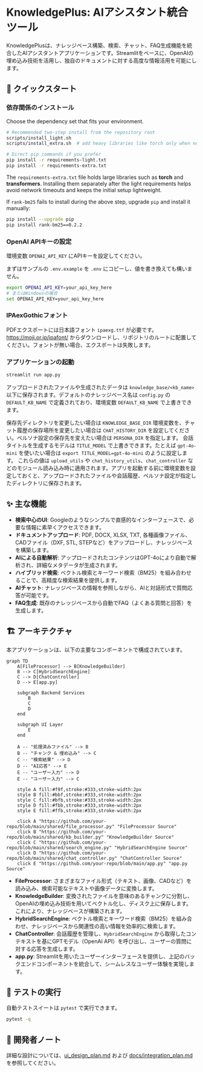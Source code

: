 # KnowledgePlus: AIアシスタント統合ツール

KnowledgePlusは、ナレッジベース構築、検索、チャット、FAQ生成機能を統合したAIアシスタントアプリケーションです。Streamlitをベースに、OpenAIの埋め込み技術を活用し、独自のドキュメントに対する高度な情報活用を可能にします。

## 🚀 クイックスタート

### 依存関係のインストール

Choose the dependency set that fits your environment.

```bash
# Recommended two-step install from the repository root
scripts/install_light.sh
scripts/install_extra.sh  # add heavy libraries like torch only when needed

# Direct pip commands if you prefer
pip install -r requirements-light.txt
pip install -r requirements-extra.txt
```
The `requirements-extra.txt` file holds large libraries such as **torch** and
**transformers**. Installing them separately after the light requirements helps
avoid network timeouts and keeps the initial setup lightweight.

If `rank-bm25` fails to install during the above step, upgrade `pip` and install it manually:

```bash
pip install --upgrade pip
pip install rank-bm25==0.2.2
```

### OpenAI APIキーの設定

環境変数 `OPENAI_API_KEY` にAPIキーを設定してください。

まずはサンプルの `.env.example` を `.env` にコピーし、値を書き換えても構いません。

```bash
export OPENAI_API_KEY=your_api_key_here
# またはWindowsの場合
set OPENAI_API_KEY=your_api_key_here
```

### IPAexGothicフォント

PDFエクスポートには日本語フォント `ipaexg.ttf` が必要です。<https://moji.or.jp/ipafont/> からダウンロードし、リポジトリのルートに配置してください。フォントが無い場合、エクスポートは失敗します。

### アプリケーションの起動

```bash
streamlit run app.py
```

アップロードされたファイルや生成されたデータは `knowledge_base/<kb_name>` 以下に保存されます。デフォルトのナレッジベース名は `config.py` の `DEFAULT_KB_NAME` で定義されており、環境変数 `DEFAULT_KB_NAME` で上書きできます。

保存先ディレクトリを変更したい場合は `KNOWLEDGE_BASE_DIR` 環境変数を、チャット履歴の保存場所を変更したい場合は `CHAT_HISTORY_DIR` を設定してください。ペルソナ設定の保存先を変えたい場合は `PERSONA_DIR` を指定します。
会話タイトルを生成するモデルは `TITLE_MODEL` で上書きできます。たとえば `gpt-4o-mini` を使いたい場合は `export TITLE_MODEL=gpt-4o-mini` のように設定します。
これらの値は `upload_utils` や `chat_history_utils`、`chat_controller` などのモジュール読み込み時に適用されます。アプリを起動する前に環境変数を設定しておくと、アップロードされたファイルや会話履歴、ペルソナ設定が指定したディレクトリに保存されます。

## ✨ 主な機能

*   **検索中心のUI**: Googleのようなシンプルで直感的なインターフェースで、必要な情報に素早くアクセスできます。
*   **ドキュメントアップロード**: PDF, DOCX, XLSX, TXT, 各種画像ファイル、CADファイル（DXF, STL, STEPなど）をアップロードし、ナレッジベースを構築します。
*   **AIによる自動解析**: アップロードされたコンテンツはGPT-4oにより自動で解析され、詳細なメタデータが生成されます。
*   **ハイブリッド検索**: ベクトル検索とキーワード検索（BM25）を組み合わせることで、高精度な検索結果を提供します。
*   **AIチャット**: ナレッジベースの情報を参照しながら、AIと対話形式で質問応答が可能です。
*   **FAQ生成**: 既存のナレッジベースから自動でFAQ（よくある質問と回答）を生成します。

## 🏗️ アーキテクチャ

本アプリケーションは、以下の主要なコンポーネントで構成されています。

```mermaid
graph TD
    A[FileProcessor] --> B[KnowledgeBuilder]
    B --> C[HybridSearchEngine]
    C --> D[ChatController]
    D --> E[app.py]

    subgraph Backend Services
        B
        C
        D
    end

    subgraph UI Layer
        E
    end

    A -- "処理済みファイル" --> B
    B -- "チャンク & 埋め込み" --> C
    C -- "検索結果" --> D
    D -- "AI応答" --> E
    E -- "ユーザー入力" --> D
    E -- "ユーザー入力" --> C

    style A fill:#f9f,stroke:#333,stroke-width:2px
    style B fill:#bbf,stroke:#333,stroke-width:2px
    style C fill:#bfb,stroke:#333,stroke-width:2px
    style D fill:#fbb,stroke:#333,stroke-width:2px
    style E fill:#ffb,stroke:#333,stroke-width:2px

    click A "https://github.com/your-repo/blob/main/shared/file_processor.py" "FileProcessor Source"
    click B "https://github.com/your-repo/blob/main/shared/kb_builder.py" "KnowledgeBuilder Source"
    click C "https://github.com/your-repo/blob/main/shared/search_engine.py" "HybridSearchEngine Source"
    click D "https://github.com/your-repo/blob/main/shared/chat_controller.py" "ChatController Source"
    click E "https://github.com/your-repo/blob/main/app.py" "app.py Source"
```

*   **FileProcessor**: さまざまなファイル形式（テキスト、画像、CADなど）を読み込み、検索可能なテキストや画像データに変換します。
*   **KnowledgeBuilder**: 変換されたファイルを意味のあるチャンクに分割し、OpenAIの埋め込み技術を用いてベクトル化し、ディスク上に保存します。これにより、ナレッジベースが構築されます。
*   **HybridSearchEngine**: ベクトル検索とキーワード検索（BM25）を組み合わせ、ナレッジベースから関連性の高い情報を効率的に検索します。
*   **ChatController**: 会話履歴を管理し、`HybridSearchEngine` から取得したコンテキストを基にGPTモデル（OpenAI API）を呼び出し、ユーザーの質問に対する応答を生成します。
*   **app.py**: Streamlitを用いたユーザーインターフェースを提供し、上記のバックエンドコンポーネントを統合して、シームレスなユーザー体験を実現します。

## 🧪 テストの実行

自動テストスイートは `pytest` で実行できます。

```bash
pytest -q
```

## 📝 開発者ノート

詳細な設計については、[ui_design_plan.md](ui_design_plan.md) および [docs/integration_plan.md](docs/integration_plan.md) を参照してください。